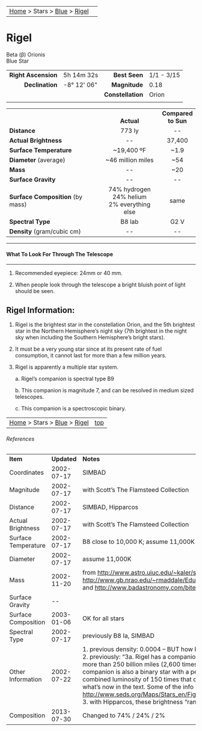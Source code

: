 |    |    |
|:---|---:|
|[Home](/notes/#object-notes) > Stars > [Blue](../!blue-stars) > [Rigel](#rigel)|  |

# Rigel
Beta (β) Orionis<br/>
Blue Star

|   |   |   |   |
|--:|:--|--:|:--|
|**Right Ascension**|5h 14m 32s|**Best Seen**|1/1 - 3/15|
|**Declination**|-8&deg; 12' 06"|**Magnitude**|0.18|
|   |   |**Constellation**|Orion|
|   |   |   |   |
	

|   |   |   |
|---|:---:|:---:|
|   | <br/>**Actual**| **Compared<br/>to Sun** |
|**Distance** | 773 ly | -- |
|**Actual Brightness**	 | --	 | 37,400 |
|**Surface Temperature** | ~19,400 ºF | ~1.9 |
|**Diameter** (average)  | ~46 million miles | ~54 |
|**Mass**	             | -- | ~20 |
|**Surface Gravity**	 | -- | -- |
|**Surface Composition** (by mass) |74% hydrogen<br/>24% helium<br/>2% everything else| same |
|**Spectral Type**       | B8 lab | G2 V | 
|**Density** (gram/cubic cm) | -- | -- | 

---
#### What To Look For Through The Telescope
---	

1.  Recommended eyepiece: 24mm or 40 mm.

1.  When people look through the telescope a bright bluish point of light should be seen.

## Rigel Information:

1.  Rigel is the brightest star in the constellation Orion, and the 5th brightest star in the Northern Hemisphere’s night sky (7th brightest in the night sky when including the Southern Hemisphere’s bright stars).
   
1.  It must be a very young star since at its present rate of fuel consumption, it cannot last for more than a few million years.

1.  Rigel is apparently a multiple star system.

      a.  Rigel’s companion is spectral type B9

      b.  This companion is magnitude 7, and can be resolved in medium sized telescopes.

      c.  This companion is a spectroscopic binary.


|    |    |
|:---|---:|
|[Home](/notes/#object-notes) > Stars > [Blue](../!blue-stars) > [Rigel](#rigel) | [top](#rigel) |

###### References

|   |   |   |
|---|---|---|
|**Item**|**Updated**|**Notes**| 
|Coordinates|2002-07-17|SIMBAD|
|Magnitude|2002-07-17|with Scott’s The Flamsteed Collection|
|Distance|2002-07-17|SIMBAD, Hipparcos|
|Actual Brightness|2002-07-17|with Scott’s The Flamsteed Collection|
|Surface Temperature|2002-07-17|B8 close to 10,000 K; assume 11,000K|
|Diameter|2002-07-17|assume 11,000K|
|Mass|2002-11-20|from <http://www.astro.uiuc.edu/~kaler/sow/rigel.html> and  <http://www.gb.nrao.edu/~rmaddale/Education/OrionTourCenter/rigel.html> and <http://www.badastronomy.com/bitesize/lowmass.html>|
|Surface Gravity| -- |   |
|Surface Composition|2003-01-06|OK for all stars|
|Spectral Type|2002-07-17|previously B8 Ia, SIMBAD|
|Other Information|2002-07-22|1.   previous density: 0.0004  – BUT how know that?<br/>2.   previously: “3a.  Rigel has a companion: Magnitude: 6.7 Separation: more than 250 billion miles (2,600 times Earth-Sun distance) 3b.  The companion is also a binary star with a period of 9.86 days and a combined luminosity of 150 times that of the sun.” – BUT all I can find is what’s now in the text.   Some of the info is from   <http://www.seds.org/Maps/Stars_en/Fig/orion.html> <br/>3.   with Hipparcos, these brightness “ranks” b|
|Composition|2013-07-30|Changed to 74% / 24% / 2%|
